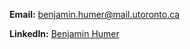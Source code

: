 **Email:** [benjamin.humer@mail.utoronto.ca](benjamin.humer@mail.utoronto.ca)

**LinkedIn:** [Benjamin Humer](https://www.linkedin.com/in/benjamin-humer/)
